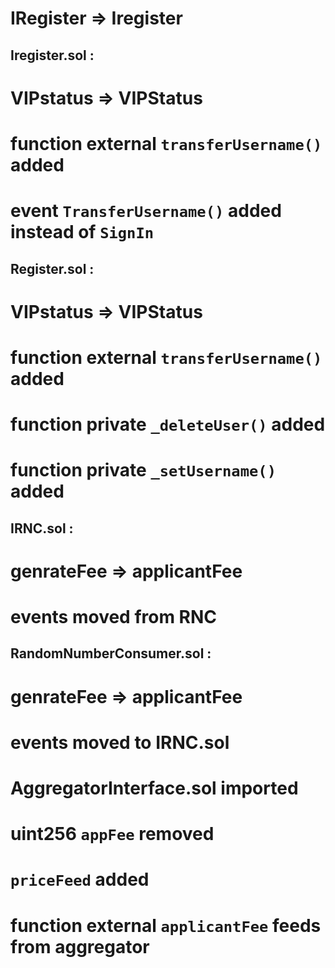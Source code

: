 # IRegister => Iregister

## Iregister.sol :
# VIPstatus => VIPStatus
# function external `transferUsername()` added
# event `TransferUsername()` added instead of `SignIn`

## Register.sol :
# VIPstatus => VIPStatus
# function external `transferUsername()` added
# function private `_deleteUser()` added
# function private `_setUsername()` added

## IRNC.sol :
# genrateFee => applicantFee
# events moved from RNC


## RandomNumberConsumer.sol :
# genrateFee => applicantFee
# events moved to IRNC.sol
# AggregatorInterface.sol imported
# uint256 `appFee` removed
# `priceFeed` added
# function external `applicantFee` feeds from aggregator

